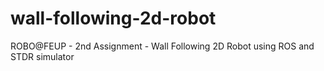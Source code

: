 # wall-following-2d-robot
ROBO@FEUP - 2nd Assignment - Wall Following 2D Robot using ROS and STDR simulator
